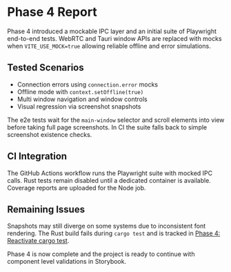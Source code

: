 # Phase 4 Report

Phase 4 introduced a mockable IPC layer and an initial suite of Playwright end-to-end tests. WebRTC and Tauri window APIs are replaced with mocks when `VITE_USE_MOCK=true` allowing reliable offline and error simulations.

## Tested Scenarios
- Connection errors using `connection.error` mocks
- Offline mode with `context.setOffline(true)`
- Multi window navigation and window controls
- Visual regression via screenshot snapshots

The e2e tests wait for the `main-window` selector and scroll elements into view before taking full page screenshots. In CI the suite falls back to simple screenshot existence checks.

## CI Integration
The GitHub Actions workflow runs the Playwright suite with mocked IPC calls. Rust tests remain disabled until a dedicated container is available. Coverage reports are uploaded for the Node job.

## Remaining Issues
Snapshots may still diverge on some systems due to inconsistent font rendering. The Rust build fails during `cargo test` and is tracked in [Phase 4: Reactivate cargo test](../../.github/issues/phase-4-reactivate-cargo-test.md).

Phase 4 is now complete and the project is ready to continue with component level validations in Storybook.
